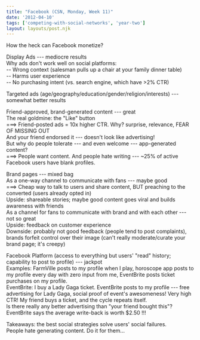 ```yaml
---
title: "Facebook (CSN, Monday, Week 11)"
date: '2012-04-10'
tags: ['competing-with-social-networks', 'year-two']
layout: layouts/post.njk
---
```


How the heck can Facebook monetize?

Display Ads --- mediocre results\
Why ads don't work well on social platforms:\
-- Wrong context (salesman pulls up a chair at your family dinner table)\
-- Harms user experience\
-- No purchasing intent (vs. search engine, which have >2% CTR)

Targeted ads (age/geography/education/gender/religion/interests) --- somewhat better results

Friend-approved, brand-generated content --- great\
The real goldmine: the "Like" button\
===> Friend-posted ads = 10x higher CTR. Why? surprise, relevance, FEAR OF MISSING OUT\
And your friend endorsed it --- doesn't look like advertising!\
But why do people tolerate --- and even welcome --- app-generated content?\
===> People want content. And people hate writing --- ~25% of active Facebook users have blank profiles.

Brand pages --- mixed bag\
As a one-way channel to communicate with fans --- maybe good\
===> Cheap way to talk to users and share content, BUT preaching to the converted (users already opted in)\
Upside: shareable stories; maybe good content goes viral and builds awareness with friends\
As a channel for fans to communicate with brand and with each other --- not so great\
Upside: feedback on customer experience\
Downside: probably not good feedback (people tend to post complaints), brands forfeit control over their image (can't really moderate/curate your brand page; it's creepy)

Facebook Platform (access to everything but users' "read" history; capability to post to profile) --- jackpot\
Examples: FarmVille posts to my profile when I play, horoscope app posts to my profile every day with zero input from me, EventBrite posts ticket purchases on my profile.\
EventBrite: I buy a Lady Gaga ticket. EventBrite posts to my profile --- free advertising for Lady Gaga, social proof of event's awesomeness! Very high CTR! My friend buys a ticket, and the cycle repeats itself.\
Is there really any better advertising than "your friend bought this"?\
EventBrite says the average write-back is worth $2.50 !!!

Takeaways: the best social strategies solve users' social failures.\
People hate generating content. Do it for them...
